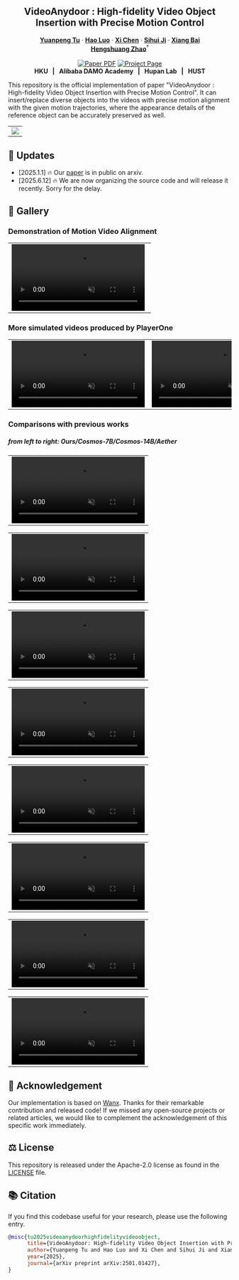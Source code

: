 
<p align="center">

  <h2 align="center">VideoAnydoor : High-fidelity Video Object Insertion with Precise Motion Control</h2>
  <p align="center">
    <a href=""><strong>Yuanpeng Tu</strong></a>
    ·
    <a href="https://scholar.google.com/citations?user=7QvWnzMAAAAJ&hl=zh-CN"><strong>Hao Luo</strong></a>
    ·
    <a href="https://xavierchen34.github.io/"><strong>Xi Chen</strong></a>
    ·
    <a href="https://sihuiji.github.io/"><strong>Sihui Ji</strong></a>
    ·
    <a href="https://scholar.google.com/citations?user=UeltiQ4AAAAJ&hl=en"><strong>Xiang Bai</strong></a>
    <br>
    <a href="https://hszhao.github.io/"><strong>Hengshuang Zhao</strong></a><sup>†</sup>
    <br>
    <br>
        <a href="https://arxiv.org/pdf/2501.01427"><img src='https://img.shields.io/badge/arXiv-VideoAnydoor-red' alt='Paper PDF'></a>
        <a href='https://videoanydoor.github.io/'><img src='https://img.shields.io/badge/Project_Page-VideoAnydoor-blue' alt='Project Page'></a>
        <!-- <a href='https://mp.weixin.qq.com/s/vDR4kPLqnCUwfPiBNKKV9A'><img src='https://badges.aleen42.com/src/wechat.svg'></a> -->
        <!-- <a href='https://huggingface.co/Shuaishuai0219/Animate-X'><img src='https://img.shields.io/badge/%F0%9F%A4%97%20HuggingFace-Model-yellow'></a> -->
    <br>
    <b></a>HKU &nbsp; | &nbsp; </a> Alibaba DAMO Academy &nbsp; | &nbsp; </a> Hupan Lab &nbsp; | &nbsp; </a> HUST</b>
    <br>
  </p>
</p>

This repository is the official implementation of paper "VideoAnydoor : High-fidelity Video Object Insertion with Precise Motion Control". It can insert/replace diverse objects into the videos with precise motion alignment with the given motion trajectories, where the appearance details of the reference object can be accurately preserved as well.
  <table align="center">
    <tr>
    <td>
      <img src="/assets/teaser.png">
    </td>
    </tr>
  </table>


## &#x1F4CC; Updates
* [2025.1.1] 🔥 Our [paper](https://arxiv.org/pdf/2506.09995) is in public on arxiv.
* [2025.6.12] 🔥 We are now organizing the source code and will release it recently. Sorry for the delay.





## &#x1F304; Gallery
### Demonstration of Motion Video Alignment 
<table class="center">
<tr>
    <td width=98% style="border: none">
        <video controls loop src="https://github.com/user-attachments/assets/54ebcc16-c2f7-427d-a4c5-f502b3ef66c3" muted="false"></video>
    </td>
</tr>
</table>


### More simulated videos produced by PlayerOne
<table class="center">
<tr>
    <td width=50% style="border: none">
        <video controls loop src="https://github.com/user-attachments/assets/ba4e51d0-4386-429f-85dd-28cd097d25fa" muted="false"></video>
    </td>
        <td width=50% style="border: none">
        <video controls loop src="https://github.com/user-attachments/assets/1132e5e5-0af6-4187-ac4b-34304629046a" muted="false"></video>
    </td>
</tr>
</table>








### Comparisons with previous works

##### from left to right: Ours/Cosmos-7B/Cosmos-14B/Aether

<table class="center">
<tr>
    <td width=100% style="border: none">
        <video controls loop src="https://github.com/user-attachments/assets/2cfccc9b-7dc1-43f5-8c1f-fa092edfb41c" muted="false"></video>
    </td>
</tr>
</table>
<table class="center">
<tr>
    <td width=100% style="border: none">
        <video controls loop src="https://github.com/user-attachments/assets/db675e43-9ffb-4fd9-851f-fee8a9cef009" muted="false"></video>
    </td>
</tr>
</table>
<table class="center">
<tr>
    <td width=100% style="border: none">
        <video controls loop src="https://github.com/user-attachments/assets/7ed03650-82be-4446-a633-cab9420d4945" muted="false"></video>
    </td>
</tr>
</table>
<table class="center">
<tr>
    <td width=100% style="border: none">
        <video controls loop src="https://github.com/user-attachments/assets/2caaa386-4bea-45ad-b0c5-c58903bdec22" muted="false"></video>
    </td>
</tr>
</table>
<table class="center">
<tr>
    <td width=100% style="border: none">
        <video controls loop src="https://github.com/user-attachments/assets/e1c83885-fcec-4c08-925b-2597bda57400" muted="false"></video>
    </td>
</tr>
</table>
<table class="center">
<tr>
    <td width=100% style="border: none">
        <video controls loop src="https://github.com/user-attachments/assets/deb30445-6761-41a6-a5b5-3d1566328e96" muted="false"></video>
    </td>
</tr>
</table>
<table class="center">
<tr>
    <td width=100% style="border: none">
        <video controls loop src="https://github.com/user-attachments/assets/a41c39fc-f62d-4f13-9e33-2af91a90821b" muted="false"></video>
    </td>
</tr>
</table>

<table class="center">
<tr>
    <td width=100% style="border: none">
        <video controls loop src="https://github.com/user-attachments/assets/ea06e798-98d3-4a51-8f42-e8cf6d94c54e" muted="false"></video>
    </td>
</tr>
</table>


## &#x1F4E7; Acknowledgement
Our implementation is based on [Wanx](https://github.com/modelscope/DiffSynth-Studio). Thanks for their remarkable contribution and released code! If we missed any open-source projects or related articles, we would like to complement the acknowledgement of this specific work immediately.

## &#x2696; License
This repository is released under the Apache-2.0 license as found in the [LICENSE](LICENSE) file.

## &#x1F4DA; Citation
If you find this codebase useful for your research, please use the following entry.
```BibTeX
@misc{tu2025videoanydoorhighfidelityvideoobject,
      title={VideoAnydoor: High-fidelity Video Object Insertion with Precise Motion Control}, 
      author={Yuanpeng Tu and Hao Luo and Xi Chen and Sihui Ji and Xiang Bai and Hengshuang Zhao},
      year={2025},
      journal={arXiv preprint arXiv:2501.01427}, 
}
        

```
